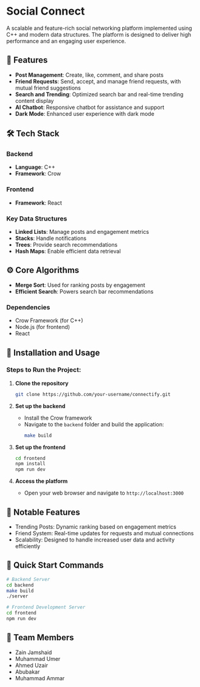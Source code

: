 # Social Connect

A scalable and feature-rich social networking platform implemented using C++ and modern data structures. The platform is designed to deliver high performance and an engaging user experience.

## 🚀 Features

* **Post Management**: Create, like, comment, and share posts
* **Friend Requests**: Send, accept, and manage friend requests, with mutual friend suggestions
* **Search and Trending**: Optimized search bar and real-time trending content display
* **AI Chatbot**: Responsive chatbot for assistance and support
* **Dark Mode**: Enhanced user experience with dark mode

## 🛠️ Tech Stack

### Backend
* **Language**: C++
* **Framework**: Crow

### Frontend
* **Framework**: React

### Key Data Structures
* **Linked Lists**: Manage posts and engagement metrics
* **Stacks**: Handle notifications
* **Trees**: Provide search recommendations
* **Hash Maps**: Enable efficient data retrieval

## ⚙️ Core Algorithms

* **Merge Sort**: Used for ranking posts by engagement
* **Efficient Search**: Powers search bar recommendations

### Dependencies
* Crow Framework (for C++)
* Node.js (for frontend)
* React

## 🚀 Installation and Usage

### Steps to Run the Project:

1. **Clone the repository**
   ```bash
   git clone https://github.com/your-username/connectify.git
   ```

2. **Set up the backend**
   * Install the Crow framework
   * Navigate to the `backend` folder and build the application:
     ```bash
     make build
     ```

3. **Set up the frontend**
   ```bash
   cd frontend
   npm install
   npm run dev
   ```

4. **Access the platform**
   * Open your web browser and navigate to `http://localhost:3000`

## 🌟 Notable Features

* Trending Posts: Dynamic ranking based on engagement metrics
* Friend System: Real-time updates for requests and mutual connections
* Scalability: Designed to handle increased user data and activity efficiently

## 📝 Quick Start Commands

```bash
# Backend Server
cd backend
make build
./server

# Frontend Development Server
cd frontend
npm run dev
```

## 👥 Team Members

* Zain Jamshaid
* Muhammad Umer
* Ahmed Uzair
* Abubakar
* Muhammad Ammar
